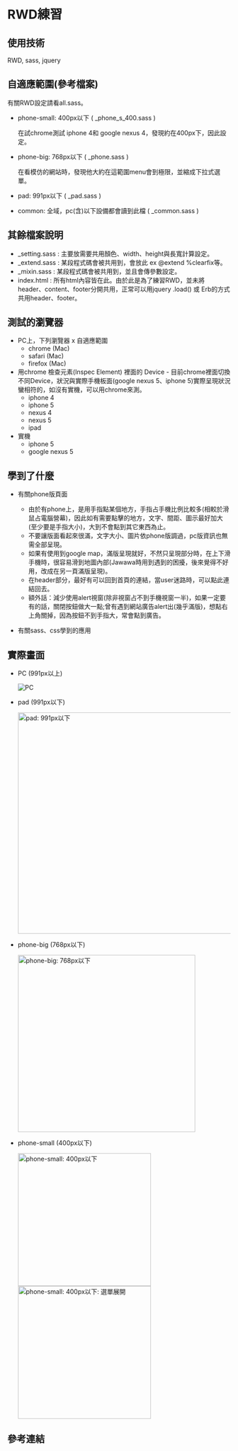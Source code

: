 # RWD練習
   
## 使用技術
   RWD, sass, jquery

## 自適應範圍(參考檔案)

  有關RWD設定請看all.sass。
   * phone-small: 400px以下 ( _phone_s_400.sass )
   
      在試chrome測試 iphone 4和 google nexus 4，發現約在400px下，因此設定。

   * phone-big: 768px以下 ( _phone.sass )
   
      在看模仿的網站時，發現他大約在這範圍menu會到極限，並縮成下拉式選單。

   * pad: 991px以下 ( _pad.sass )
   
   * common: 全域，pc(含)以下設備都會讀到此檔 ( _common.sass )
   
## 其餘檔案說明
   * _setting.sass : 主要放需要共用顏色、width、height與長寬計算設定。
   * _extend.sass : 某段程式碼會被共用到，會放此 ex @extend %clearfix等。
   * _mixin.sass : 某段程式碼會被共用到，並且會傳參數設定。
   * index.html : 所有html內容皆在此。由於此是為了練習RWD，並未將header、content、footer分開共用，正常可以用jquery .load() 或 Erb的方式共用header、footer。
   
## 測試的瀏覽器
   * PC上，下列瀏覽器 x 自適應範圍
     * chrome (Mac)
     * safari (Mac)
     * firefox (Mac)
   * 用chrome 檢查元素(Inspec Element) 裡面的 Device - 目前chrome裡面切換不同Device，狀況與實際手機板面(google nexus 5、iphone  5)實際呈現狀況蠻相符的，如沒有實機，可以用chrome來測。
     * iphone 4
     * iphone 5
     * nexus 4
     * nexus 5
     * ipad
   * 實機
     * iphone 5
     * google nexus 5
   

## 學到了什麼
   * 有關phone版頁面
   
      * 由於有phone上，是用手指點某個地方，手指占手機比例比較多(相較於滑鼠占電腦營幕)，因此如有需要點擊的地方，文字、間距、圖示最好加大(至少要是手指大小)，大到不會點到其它東西為止。
      * 不要讓版面看起來很滿，文字大小、圖片依phone版調過，pc版資訊也無需全部呈現。
      * 如果有使用到google map，滿版呈現就好，不然只呈現部分時，在上下滑手機時，很容易滑到地圖內部(Jawawa時用到遇到的困擾，後來覺得不好用，改成在另一頁滿版呈現)。
      * 在header部分，最好有可以回到首頁的連結，當user迷路時，可以點此連結回去。
      * 額外話：減少使用alert視窗(除非視窗占不到手機視窗一半)，如果一定要有的話，關閉按鈕做大一點;曾有遇到網站廣告alert出(幾乎滿版)，想點右上角關掉，因為按鈕不到手指大，常會點到廣告。
   

   * 有關sass、css學到的應用
   
## 實際畫面

* PC (991px以上)
   
  ![PC](https://github.com/happyGaia/RWD_Practice/raw/master/snapshot/rwd1.png)


* pad (991px以下)

  <img src="https://github.com/happyGaia/RWD_Practice/raw/master/snapshot/rwd2.png" width="500px" alt="pad: 991px以下" title="pad: 991px以下">


* phone-big (768px以下)
   
  <img src="https://github.com/happyGaia/RWD_Practice/raw/master/snapshot/rwd3.png" width="400px" alt="phone-big: 768px以下" title="phone-big: 768px以下">


* phone-small (400px以下)
   
  <img src="https://github.com/happyGaia/RWD_Practice/raw/master/snapshot/rwd4.png" width="300px" alt="phone-small: 400px以下" title="phone-small: 400px以下">
  <img src="https://github.com/happyGaia/RWD_Practice/raw/master/snapshot/rwd41.png" width="300px" alt="phone-small: 400px以下: 選單展開" title="phone-small: 400px以下: 選單展開">

## 參考連結
